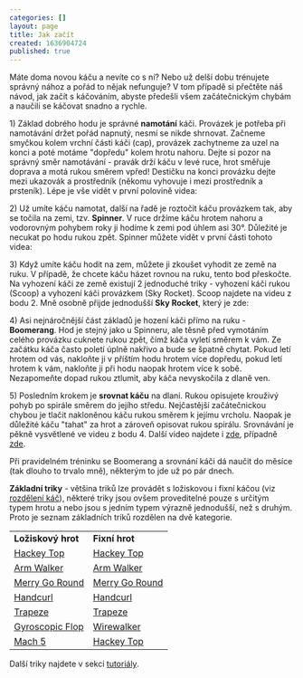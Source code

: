 ```yaml
---
categories: []
layout: page
title: Jak začít
created: 1636904724
published: true
---
```

<p>Máte doma novou káču a nevíte co s ní? Nebo už delší dobu trénujete správný nához a pořád to nějak nefunguje? V tom případě si přečtěte náš návod, jak začít s káčováním, abyste předešli všem začátečnickým chybám a naučili se káčovat snadno a rychle.</p>
<p>1) Základ dobrého hodu je správné <strong>namotání</strong> káči. Provázek je potřeba při namotávání držet pořád napnutý, nesmí se nikde shrnovat. Začneme smyčkou kolem vrchní části káči (cap), provázek zachytneme za uzel na konci a poté motáme "dopředu" kolem hrotu nahoru. Dejte si pozor na správný směr namotávání - pravák drží káču v levé ruce, hrot směřuje doprava a motá rukou směrem vpřed! Destičku na konci provázku dejte mezi ukazovák a prostředník (někomu vyhovuje i mezi prostředník a prsteník). Lépe je vše vidět v první polovině videa:</p>
<p><div class="youtube-player" data-id="3phzxAdsMCg"></div></p>
<p>2) Už umíte káču namotat, další na řadě je roztočit káču provázkem tak, aby se točila na zemi, tzv. <strong>Spinner</strong>. V ruce držíme káču hrotem nahoru a vodorovným pohybem roky ji hodíme k zemi pod úhlem asi 30°. Důležité je necukat po hodu rukou zpět. Spinner můžete vidět v první části tohoto videa:</p>
<p><div class="youtube-player" data-id="2rd_-yVMxmg"></div></p>
<p>3) Když umíte káču hodit na zem, můžete ji zkoušet vyhodit ze země na ruku. V případě, že chcete káču házet rovnou na ruku, tento bod přeskočte. Na vyhození káči ze země existují 2 jednoduché triky - vyhození káči rukou (Scoop) a vyhození káči provázkem (Sky Rocket). Scoop najdete na videu z bodu 2. Mně osobně přijde jednodušší <strong>Sky Rocket</strong>, který je zde:</p>
<p><div class="youtube-player" data-id="kVZuBN7_2-8"></div></p>
<p>4) Asi nejnáročnější část základů je hození káči přímo na ruku - <strong>Boomerang</strong>. Hod je stejný jako u Spinneru, ale těsně před vymotáním celého provázku cuknete rukou zpět, čímž káča vyletí směrem k vám. Ze začátku káča často poletí úplně nakřivo a bude se špatně chytat. Pokud letí hrotem od vás, nakloňte ji v příštím hodu hrotem více dopředu, pokud letí hrotem k vám, nakloňte ji při hodu naopak hrotem více k sobě. Nezapomeňte dopad rukou ztlumit, aby káča nevyskočila z dlaně ven.</p>
<p><div class="youtube-player" data-id="e-wofYRyHrE"></div></p>
<p>5) Posledním krokem je <strong>srovnat káču</strong> na dlani. Rukou opisujete krouživý pohyb po spirále směrem do jejího středu. Nejčastější začátečnickou chybou je tlačit nakloněnou káču rukou směrem k jejímu vrcholu. Naopak je důležité káču "tahat" za hrot a zároveň opisovat rukou spirálu. Srovnávání je pěkně vysvětlené ve videu z bodu 4. Další video najdete i <a href="https://www.youtube.com/watch?v=AjyaFDEYYbg">zde</a>, případně <a href="https://www.youtube.com/watch?v=k_6bhV8_AgM">zde</a>.</p>
<p>Při pravidelném tréninku se Boomerang a srovnání káči dá naučit do měsíce (tak dlouho to trvalo mně), některým to jde už po pár dnech.</p>
<p><strong>Základní triky</strong> - většina triků lze provádět s ložiskovou i fixní káčou (viz <a href="//spintop.cz/triky">rozdělení káč</a>), některé triky jsou ovšem proveditelné pouze s určitým typem hrotu a nebo jsou s jedním typem výrazně jednodušší, než s druhým. Proto je seznam základních triků rozdělen na dvě kategorie.</p>
<table border="0" cellpadding="0" cellspacing="1" style="width: 500px;"><tbody><tr><td><strong>Ložiskový hrot</strong></td>
<td><strong>Fixní hrot</strong></td>
</tr><tr><td><a href="https://www.youtube.com/watch?v=gRmMYK8A95w">Hackey Top</a></td>
<td><a href="https://www.youtube.com/watch?v=gRmMYK8A95w">Hackey Top</a></td>
</tr><tr><td><a href="https://www.youtube.com/watch?v=AFKnk8pLX78">Arm Walker</a></td>
<td><a href="https://www.youtube.com/watch?v=AFKnk8pLX78">Arm Walker</a></td>
</tr><tr><td><a href="https://www.youtube.com/watch?v=ldEVg87Lags">Merry Go Round</a></td>
<td><a href="https://www.youtube.com/watch?v=ldEVg87Lags">Merry Go Round</a></td>
</tr><tr><td><a href="https://www.youtube.com/watch?v=0GrjPsu-cpM">Handcurl</a></td>
<td><a href="https://www.youtube.com/watch?v=0GrjPsu-cpM">Handcurl</a></td>
</tr><tr><td><a href="https://www.youtube.com/watch?v=tYa607LjlJs">Trapeze</a></td>
<td><a href="https://www.youtube.com/watch?v=tYa607LjlJs">Trapeze</a></td>
</tr><tr><td><a href="https://www.youtube.com/watch?v=jdsvY5Dgy44">Gyroscopic Flop</a></td>
<td><a href="https://www.youtube.com/watch?v=WttBsBoF_ag">Wirewalker</a></td>
</tr><tr><td><a href="https://www.youtube.com/watch?v=hbIAGpJXFgo">Mach 5</a></td>
<td><a href="https://www.youtube.com/watch?v=gRmMYK8A95w">Hackey Top</a></td>
</tr></tbody></table><p>Další triky najdete v sekci <a href="//spintop.cz/tutorialy">tutoriály</a>.</p>
